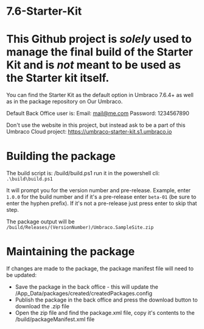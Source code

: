 # 7.6-Starter-Kit

# This Github project is _solely_ used to manage the final build of the Starter Kit and is _not_ meant to be used as the Starter kit itself.

You can find the Starter Kit as the default option in Umbraco 7.6.4+ as well as in the package repository on Our Umbraco.

Default Back Office user is:
Email: 	mail@me.com
Password: 1234567890

Don't use the website in this project, but instead ask to be a part of this Umbraco Cloud project:
https://umbraco-starter-kit.s1.umbraco.io

# Building the package

The build script is: /build/build.ps1 run it in the powershell cli: `.\build\build.ps1`

It will prompt you for the version number and pre-release. Example, enter `1.0.0` for the build number and 
if it's a pre-release enter `beta-01` (be sure to enter the hyphen prefix). 
If it's not a pre-release just press enter to skip that step.

The package output will be `/build/Releases/(VersionNumber)/Umbraco.SampleSite.zip`

# Maintaining the package

If changes are made to the package, the package manifest file will need to be updated:

* Save the package in the back office - this will update the /App_Data/packages/created/createdPackages.config
* Publish the package in the back office and press the download button to download the .zip file
* Open the zip file and find the package.xml file, copy it's contents to the /build/packageManifest.xml file

